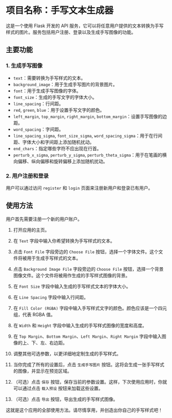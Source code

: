 # 项目名称：手写文本生成器

这是一个使用 Flask 开发的 API 服务，它可以将任意用户提供的文本转换为手写样式的图片。服务包括用户注册、登录以及生成手写图像的功能。

## 主要功能

### 1. 生成手写图像
- `text`：需要转换为手写样式的文本。
- `background_image`：用于生成手写图片的背景图片。
- `font`：用于生成手写图像的字体。
- `font_size`：生成的手写文字的字体大小。
- `line_spacing`：行间距。
- `red`, `green`, `blue`：用于设置手写文字的颜色。
- `left_margin`, `top_margin`, `right_margin`, `bottom_margin`：设置手写图像的边距。
- `word_spacing`：字间距。
- `line_spacing_sigma`, `font_size_sigma`, `word_spacing_sigma`：用于在行间距、字体大小和字间距上添加随机扰动。
- `end_chars`：指定哪些字符不应出现在行首。
- `perturb_x_sigma`, `perturb_y_sigma`, `perturb_theta_sigma`：用于在笔画的横向偏移、纵向偏移和旋转偏移上添加随机扰动。

### 2. 用户注册和登录
用户可以通过访问 `register` 和 `login` 页面来注册新用户和登录已有用户。

## 使用方法

用户首先需要注册一个新的用户账户。

1. 打开应用的主页。

2. 在 `Text` 字段中输入你希望转换为手写样式的文本。

3. 点击 `Font File` 字段旁边的 `Choose File` 按钮，选择一个字体文件。这个文件将被用于生成手写样式的文本。

4. 点击 `Background Image File` 字段旁边的 `Choose File` 按钮，选择一个背景图像文件。这个文件将被用作生成的手写样式图像的背景。

5. 在 `Font Size` 字段中输入生成的手写样式文本的字体大小。

6. 在 `Line Spacing` 字段中输入行间距。

7. 在 `Fill Color (RGBA)` 字段中输入手写样式文字的颜色。颜色应该是一个四元组，代表 RGBA 值。

8. 在 `Width` 和 `Height` 字段中输入生成的手写样式图像的宽度和高度。

9. 在 `Top Margin`、`Bottom Margin`、`Left Margin`、`Right Margin` 字段中输入图像的上、下、左、右边距。

10. 调整其他可选参数，以更详细地定制生成的手写样式。

11. 当你完成了所有的设置后，点击 `生成手写图片` 按钮。这将会生成一张手写样式的图像，并显示在预览区域。

12. （可选）点击 `保存` 按钮，保存当前的参数设置。这样，下次使用应用时，你就可以通过点击 `载入预设` 按钮来加载这些设置。

13. （可选）点击 `导出` 按钮，导出生成的手写样式图像。

这就是这个应用的全部使用方法。请尽情享用，并创造出你自己的手写样式吧！
